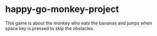 # happy-go-monkey-project
This game is about the monkey who eats the bananas and jumps when space key is pressed to skip the obstacles.
